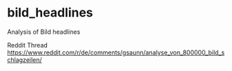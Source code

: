 # bild_headlines
Analysis of Bild headlines

Reddit Thread https://www.reddit.com/r/de/comments/gsaunn/analyse_von_800000_bild_schlagzeilen/
